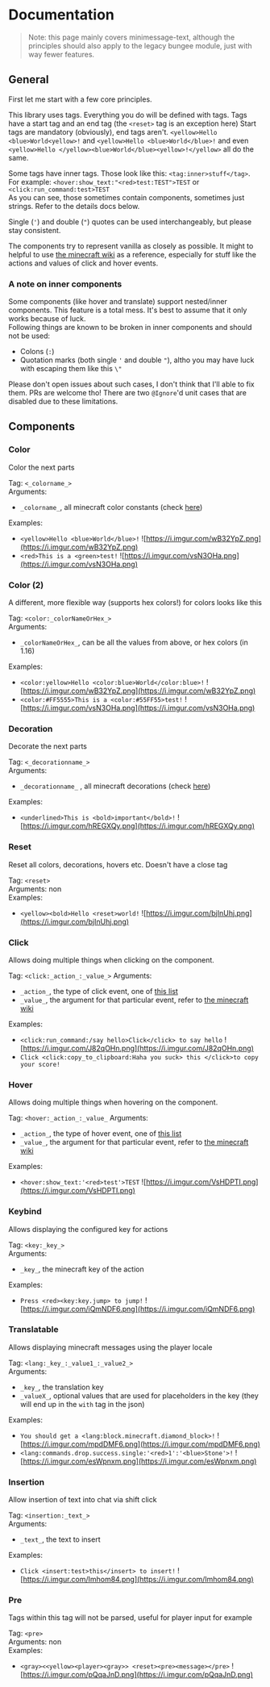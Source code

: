 # Documentation

> Note: this page mainly covers minimessage-text, although the principles should also apply to the legacy bungee module, just with way fewer features.

## General

First let me start with a few core principles.

This library uses tags. Everything you do will be defined with tags. Tags have a start tag and an end tag (the `<reset>` tag is an exception here)
Start tags are mandatory (obviously), end tags aren't.
`<yellow>Hello <blue>World<yellow>!` and `<yellow>Hello <blue>World</blue>!` and even `<yellow>Hello </yellow><blue>World</blue><yellow>!</yellow>` all do the same.

Some tags have inner tags. Those look like this: `<tag:inner>stuff</tag>`. For example: `<hover:show_text:"<red>test:TEST">TEST` or `<click:run_command:test>TEST`  
As you can see, those sometimes contain components, sometimes just strings. Refer to the details docs below.

Single (`'`) and double (`"`) quotes can be used interchangeably, but please stay consistent. 

The components try to represent vanilla as closely as possible. 
It might to helpful to use [the minecraft wiki](https://minecraft.gamepedia.com/Raw_JSON_text_format) as a reference, especially for stuff like the actions and values of click and hover events. 

### A note on inner components

Some components (like hover and translate) support nested/inner components. This feature is a total mess. It's best to assume that it only works because of luck.  
Following things are known to be broken in inner components and should not be used:
* Colons (`:`)
* Quotation marks (both single `'` and double `"`), altho you may have luck with escaping them like this `\"`

Please don't open issues about such cases, I don't think that I'll able to fix them. PRs are welcome tho!
There are two `@Ignore`'d unit cases that are disabled due to these limitations.

## Components

### Color

Color the next parts

Tag: `<_colorname_>`  
Arguments: 
* `_colorname_`, all minecraft color constants (check [here](https://github.com/KyoriPowered/adventure/blob/master/api/src/main/java/net/kyori/text/format/TextColor.java))  

Examples:
* `<yellow>Hello <blue>World</blue>!` ![https://i.imgur.com/wB32YpZ.png](https://i.imgur.com/wB32YpZ.png)
* `<red>This is a <green>test!` ![https://i.imgur.com/vsN3OHa.png](https://i.imgur.com/vsN3OHa.png)

### Color (2)

A different, more flexible way (supports hex colors!) for colors looks like this

Tag: `<color:_colorNameOrHex_>`  
Arguments: 
* `_colorNameOrHex_`, can be all the values from above, or hex colors (in 1.16)  

Examples:
* `<color:yellow>Hello <color:blue>World</color:blue>!` ![https://i.imgur.com/wB32YpZ.png](https://i.imgur.com/wB32YpZ.png)
* `<color:#FF5555>This is a <color:#55FF55>test!` ![https://i.imgur.com/vsN3OHa.png](https://i.imgur.com/vsN3OHa.png)

### Decoration

Decorate the next parts

Tag: `<_decorationname_>`  
Arguments: 
* `_decorationname_` , all minecraft decorations (check [here](https://github.com/KyoriPowered/adventure/blob/master/api/src/main/java/net/kyori/text/format/TextDecoration.java))  

Examples:
* `<underlined>This is <bold>important</bold>!` ![https://i.imgur.com/hREGXQy.png](https://i.imgur.com/hREGXQy.png)

### Reset

Reset all colors, decorations, hovers etc. Doesn't have a close tag

Tag: `<reset>`  
Arguments: non  
Examples: 
* `<yellow><bold>Hello <reset>world!` ![https://i.imgur.com/bjInUhj.png](https://i.imgur.com/bjInUhj.png)

### Click

Allows doing multiple things when clicking on the component.

Tag: `<click:_action_:_value_>`
Arguments:
* `_action_`, the type of click event, one of [this list](https://github.com/KyoriPowered/adventure/blob/master/api/src/main/java/net/kyori/text/event/ClickEvent.java#L181)
* `_value_`, the argument for that particular event, refer to [the minecraft wiki](https://minecraft.gamepedia.com/Raw_JSON_text_format)

Examples:
* `<click:run_command:/say hello>Click</click> to say hello` ![https://i.imgur.com/J82qOHn.png](https://i.imgur.com/J82qOHn.png)
* `Click <click:copy_to_clipboard:Haha you suck> this </click>to copy your score!`

### Hover

Allows doing multiple things when hovering on the component.

Tag: `<hover:_action_:_value_`
Arguments:
* `_action_`, the type of hover event, one of [this list](https://github.com/KyoriPowered/adventure/blob/master/api/src/main/java/net/kyori/text/event/HoverEvent.java#L140)
* `_value_`, the argument for that particular event, refer to [the minecraft wiki](https://minecraft.gamepedia.com/Raw_JSON_text_format)

Examples:
* `<hover:show_text:'<red>test'>TEST` ![https://i.imgur.com/VsHDPTI.png](https://i.imgur.com/VsHDPTI.png)

### Keybind

Allows displaying the configured key for actions

Tag: `<key:_key_>`  
Arguments:
* `_key_`, the minecraft key of the action  

Examples:
* `Press <red><key:key.jump> to jump!` ![https://i.imgur.com/iQmNDF6.png](https://i.imgur.com/iQmNDF6.png)

### Translatable

Allows displaying minecraft messages using the player locale

Tag: `<lang:_key_:_value1_:_value2_>`  
Arguments: 
* `_key_`, the translation key  
* `_valueX_`, optional values that are used for placeholders in the key (they will end up in the `with` tag in the json)
   
Examples:
* `You should get a <lang:block.minecraft.diamond_block>!` ![https://i.imgur.com/mpdDMF6.png](https://i.imgur.com/mpdDMF6.png)
* `<lang:commands.drop.success.single:'<red>1':'<blue>Stone'>!` ![https://i.imgur.com/esWpnxm.png](https://i.imgur.com/esWpnxm.png)

### Insertion

Allow insertion of text into chat via shift click

Tag: `<insertion:_text_>`  
Arguments: 
* `_text_`, the text to insert

Examples:
* `Click <insert:test>this</insert> to insert!` ![https://i.imgur.com/Imhom84.png](https://i.imgur.com/Imhom84.png)

### Pre

Tags within this tag will not be parsed, useful for player input for example

Tag: `<pre>`  
Arguments: non  
Examples: 
* `<gray><<yellow><player><gray>> <reset><pre><message></pre>` ![https://i.imgur.com/pQqaJnD.png](https://i.imgur.com/pQqaJnD.png)
